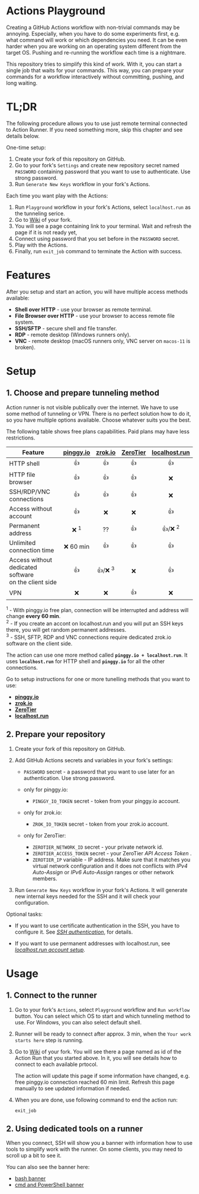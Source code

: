 # Actions Playground

Creating a GitHub Actions workflow with non-trivial commands may be annoying.
Especially, when you have to do some experiments first, e.g. what command will work or which dependencies you need.
It can be even harder when you are working on an operating system different from the target OS.
Pushing and re-running the workflow each time is a nightmare.

This repository tries to simplify this kind of work.
With it, you can start a single job that waits for your commands.
This way, you can prepare your commands for a workflow interactively without committing, pushing, and long waiting.

# TL;DR

The following procedure allows you to use just remote terminal connected to Action Runner.
If you need something more, skip this chapter and see details below.

One-time setup:

1. Create your fork of this repository on GitHub.
1. Go to your fork's `Settings` and create new repository secret named `PASSWORD`
   containing password that you want to use to authenticate. Use strong password.
1. Run `Generate New Keys` workflow in your fork's Actions.

Each time you want play with the Actions:

1. Run `Playground` workflow in your fork's Actions, select `localhost.run` as the tunneling serice.
1. Go to [Wiki](../../wiki) of your fork.
1. You will see a page containing link to your terminal.
   Wait and refresh the page if it is not ready yet,
1. Connect using password that you set before in the `PASSWORD` secret.
1. Play with the Actions.
1. Finally, run `exit_job` command to terminate the Action with success.

# Features

After you setup and start an action, you will have multiple access methods available:

* **Shell over HTTP** - use your browser as remote terminal.
* **File Browser over HTTP** - use your browser to access remote file system.
* **SSH/SFTP** - secure shell and file transfer.
* **RDP** - remote desktop (Windows runners only).
* **VNC** - remote desktop (macOS runners only, VNC server on `macos-11` is broken).

# Setup

## 1. Choose and prepare tunneling method

Action runner is not visible publically over the internet.
We have to use some method of tunneling or VPN.
There is no perfect solution how to do it, so you have multiple options available.
Choose whatever suits you the best.

The following table shows free plans capabilities.
Paid plans may have less restrictions.

Feature | [pinggy.io](http://pinggy.io/) | [zrok.io](http://zrok.io) | [ZeroTier](https://www.zerotier.com/) | [localhost.run](http://localhost.run)
--------|:---------:|:-------:|:--------:|:------------:
HTTP shell | :+1: | :+1: | :+1: | :+1:
HTTP file browser | :+1: | :+1: | :+1: | :x:
SSH/RDP/VNC connections | :+1: | :+1: | :+1: | :x:
Access without account | :+1: | :x: | :x: | :+1:
Permanent address | :x: <sup>1</sup> | ?? | :+1: | :+1:/:x: <sup>2</sup>
Unlimited connection time | :x: 60 min | :+1: | :+1: | :+1:
Access without dedicated software<br/>on the client side | :+1: | :+1:/:x: <sup>3</sup> | :x: | :+1:
VPN | :x: | :x: | :+1: | :x:

<sup>1</sup> - With pinggy.io free plan, connection will be interrupted and address will change **every 60 min**.<br/>
<sup>2</sup> - If you create an accont on localhost.run and you will put an SSH keys there, you will get random permanent addresses.<br/>
<sup>3</sup> - SSH, SFTP, RDP and VNC connections require dedicated zrok.io software on the client side.

The action can use one more method called **`pinggy.io + localhost.run`**.
It uses **`localhost.run`** for HTTP shell and **`pinggy.io`** for all the other connections.

Go to setup instructions for one or more tunelling methods that you want to use:
* [**pinggy.io**](docs/pinggy.io.md)
* [**zrok.io**](docs/zrok.io.md)
* [**ZeroTier**](docs/zerotier.md)
* [**localhost.run**](docs/localhost.run.md)

## 2. Prepare your repository

1. Create your fork of this repository on GitHub.

1. Add GitHub Actions secrets and variables in your fork's settings:

   * `PASSWORD` secret - a password that you want to use later for an authentication.
     Use strong password.

   * only for pinggy.io:
      * `PINGGY_IO_TOKEN` secret - token from your pinggy.io account.

   * only for zrok.io:
      * `ZROK_IO_TOKEN` secret - token from your zrok.io account.

   * only for ZeroTier:
      * `ZEROTIER_NETWORK_ID` secret - your private network id.
      * `ZEROTIER_ACCESS_TOKEN` secret - your ZeroTier *API Access Token* .
      * `ZEROTIER_IP` variable - IP address. Make sure that it matches you virtual network
        configuration and it does not conflicts with *IPv4 Auto-Assign* or
        *IPv6 Auto-Assign* ranges or other network members.

1. Run `Generate New Keys` workflow in your fork's Actions.
   It will generate new internal keys needed for the SSH and it will check your
   configuration.

Optional tasks:

* If you want to use certificate authentication in the SSH, you have to configure it.
  See *[SSH authentication](docs/ssh.md)*, for details.

* If you want to use permanent addresses with localhost.run, see 
  [*localhost.run account setup*](docs/localhost.run.account.md).

# Usage

## 1. Connect to the runner

1. Go to your fork's `Actions`, select `Playground` workflow and `Run workflow` button.
   You can select which OS to start and which tunneling method to use. For Windows, you can also select
   default shell.

1. Runner will be ready to connect after approx. 3 min, when the `Your work starts here` step is running.

1. Go to [Wiki](../../wiki) of your fork.
   You will see there a page named as id of the Action Run that you started above.
   In it, you will see details how to connect to each available prtocol.

   The action will update this page if some information have changed, e.g. free pinggy.io connection reached 60 min limit.
   Refresh this page manually to see updated information if needed.

1. When you are done, use following command to end the action run:
   ```
   exit_job
   ```

## 2. Using dedicated tools on a runner

When you connect, SSH will show you a banner with information how to use tools
to simplify work with the runner. On some clients, you may need to scroll up a bit to see it.

You can also see the banner here:
* [bash banner](docs/bash-banner.md)
* [cmd and PowerShell banner](docs/cmd-banner.md)
